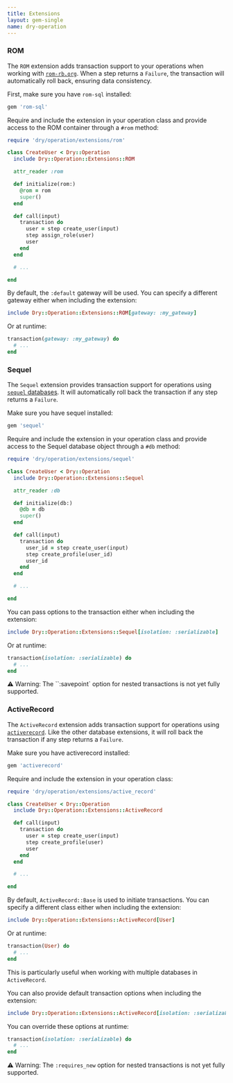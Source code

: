 ```yaml
---
title: Extensions
layout: gem-single
name: dry-operation
---
```


### ROM

The `ROM` extension adds transaction support to your operations when working with [`rom-rb.org`](https://rom-rb.org). When a step returns a `Failure`, the transaction will automatically roll back, ensuring data consistency.

First, make sure you have `rom-sql` installed:

```ruby
gem 'rom-sql'
```

Require and include the extension in your operation class and provide access to the ROM container through a `#rom` method:

```ruby
require 'dry/operation/extensions/rom'

class CreateUser < Dry::Operation
  include Dry::Operation::Extensions::ROM

  attr_reader :rom

  def initialize(rom:)
    @rom = rom
    super()
  end

  def call(input)
    transaction do
      user = step create_user(input)
      step assign_role(user)
      user
    end
  end

  # ...

end
```

By default, the `:default` gateway will be used. You can specify a different gateway either when including the extension:

```ruby
include Dry::Operation::Extensions::ROM[gateway: :my_gateway]
```

Or at runtime:

```ruby
transaction(gateway: :my_gateway) do
  # ...
end
```

### Sequel

The `Sequel` extension provides transaction support for operations using [`sequel` databases](http://sequel.jeremyevans.net). It will automatically roll back the transaction if any step returns a `Failure`.

Make sure you have sequel installed:

```ruby
gem 'sequel'
```

Require and include the extension in your operation class and provide access to the Sequel database object through a `#db` method:

```ruby
require 'dry/operation/extensions/sequel'

class CreateUser < Dry::Operation
  include Dry::Operation::Extensions::Sequel

  attr_reader :db

  def initialize(db:)
    @db = db
    super()
  end

  def call(input)
    transaction do
      user_id = step create_user(input)
      step create_profile(user_id)
      user_id
    end
  end

  # ...

end
```

You can pass options to the transaction either when including the extension:

```ruby
include Dry::Operation::Extensions::Sequel[isolation: :serializable]
```

Or at runtime:

```ruby
transaction(isolation: :serializable) do
  # ...
end
```

⚠️  Warning: The ``:savepoint` option for nested transactions is not yet fully supported.

### ActiveRecord

The `ActiveRecord` extension adds transaction support for operations using [`activerecord`](https://api.rubyonrails.org/classes/ActiveRecord). Like the other database extensions, it will roll back the transaction if any step returns a `Failure`.

Make sure you have activerecord installed:

```ruby
gem 'activerecord'
```

Require and include the extension in your operation class:

```ruby
require 'dry/operation/extensions/active_record'

class CreateUser < Dry::Operation
  include Dry::Operation::Extensions::ActiveRecord

  def call(input)
    transaction do
      user = step create_user(input)
      step create_profile(user)
      user
    end
  end

  # ...

end
```

By default, `ActiveRecord::Base` is used to initiate transactions. You can specify a different class either when including the extension:

```ruby
include Dry::Operation::Extensions::ActiveRecord[User]
```

Or at runtime:

```ruby
transaction(User) do
  # ...
end
```

This is particularly useful when working with multiple databases in `ActiveRecord`.

You can also provide default transaction options when including the extension:

```ruby
include Dry::Operation::Extensions::ActiveRecord[isolation: :serializable]
```

You can override these options at runtime:

```ruby
transaction(isolation: :serializable) do
  # ...
end
```

⚠️  Warning: The `:requires_new` option for nested transactions is not yet fully supported.
